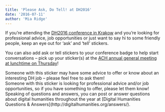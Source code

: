 ```yaml
---
title: 'Please Ask, Do Tell! at DH2016'
date: '2016-07-11'
author: 'Mia Ridge'
---
```

If you’re attending the [DH2016 conference in Krakow](http://dh2016.adho.org/) and you’re looking for professional advice, job opportunities or just want to say hi to some friendly people, keep an eye out for ‘ask’ and ‘tell’ stickers.

You can also add ask or tell stickers to your conference badge to help start conversations – pick up your sticker(s) at the [ACH annual general meeting at lunchtime on Thursday](http://ach.org/2016/07/09/ach-agm-at-digital-humanities-2016/)!

<div>Someone with this sticker may have some advice to offer or know about an interesting DH job – please feel free to ask them!</div>

<div>Someone with this sticker is looking for professional advice and/or job opportunities, so if you have something to offer, please let them know!</div><div></div><div>Speaking of questions and answers, you can post or answer questions about digital humanities throughout the year at [Digital Humanities Questions &amp; Answers](http://digitalhumanities.org/answers/).</div>